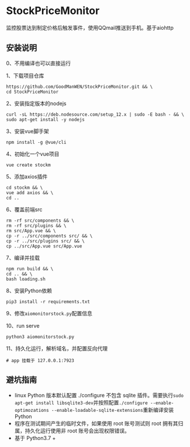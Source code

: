 # StockPriceMonitor
监控股票达到制定价格后触发事件，使用QQmail推送到手机。基于aiohttp

## 安装说明
0、不用编译也可以直接运行

1、下载项目仓库

    https://github.com/GoodManWEN/StockPriceMonitor.git && \
    cd StockPriceMonitor
    
2、安装指定版本的nodejs

    curl -sL https://deb.nodesource.com/setup_12.x | sudo -E bash - && \
    sudo apt-get install -y nodejs
    
3、安装vue脚手架

    npm install -g @vue/cli

4、初始化一个vue项目

    vue create stockm 

5、添加axios插件

    cd stockm && \
    vue add axios && \
    cd ..

6、覆盖前端src

    rm -rf src/components && \
    rm -rf src/plugins && \
    rm src/App.vue && \
    cp -r ../src/components src/ && \
    cp -r ../src/plugins src/ && \
    cp ../src/App.vue src/App.vue
    
7、编译并挂载

    npm run build && \
    cd .. && \
    bash loading.sh

8、安装Python依赖

    pip3 install -r requirements.txt

9、修改`aiomonitorstock.py`配置信息

10、run serve

    python3 aiomonitorstock.py

11、持久化运行，解析域名，并配置反向代理
    
    # app 挂载于 127.0.0.1:7923

## 避坑指南

 - linux Python 版本默认配置 ./configure 不包含 sqlite 插件。需要执行`sudo apt-get install libsqlite3-dev`并按照配置`./configure --enable-optimozations --enable-loadable-sqlite-extensions`重新编译安装 Python
 - 程序在测试期间产生的临时文件，如果使用 root 账号测试则 root 拥有其归属，持久化运行使用非 root 账号会出现权限错误。
 - 基于 Python3.7 + 
    
    
    
